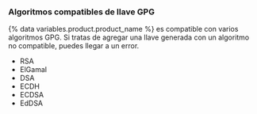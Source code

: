 
### Algoritmos compatibles de llave GPG

{% data variables.product.product_name %} es compatible con varios algoritmos GPG. Si tratas de agregar una llave generada con un algoritmo no compatible, puedes llegar a un error.

- RSA
- ElGamal
- DSA
- ECDH
- ECDSA
- EdDSA
